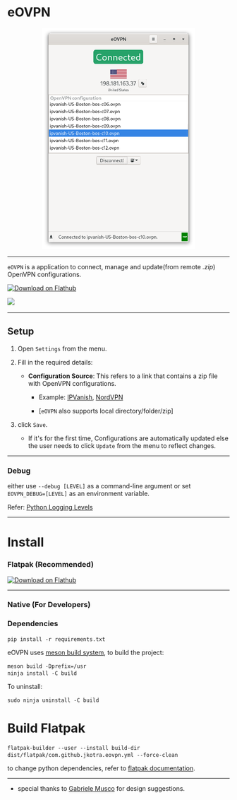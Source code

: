 # eOVPN

<div align="center">

<img src="static/connected.png" alt="eOVPN" height='500'>


</div>

---

`eOVPN` is a application to connect, manage and update(from remote <i>.zip</i>) OpenVPN configurations.

<a href='https://flathub.org/apps/details/com.github.jkotra.eovpn'><img height='50' alt='Download on Flathub' src='https://flathub.org/assets/badges/flathub-badge-en.png'/></a>

<a href="https://www.buymeacoffee.com/jkotra"><img src="https://img.buymeacoffee.com/button-api/?text=Buy me a coffee&emoji=&slug=jkotra&button_colour=FFDD00&font_colour=000000&font_family=Lato&outline_colour=000000&coffee_colour=ffffff"></a>

---

## Setup

1. Open `Settings` from the menu.
2. Fill in the required details:
    * **Configuration Source**: This refers to a link that contains a zip file with OpenVPN configurations. 
        * Example: [IPVanish](https://www.ipvanish.com/software/configs/configs.zip), [NordVPN](https://downloads.nordcdn.com/configs/archives/servers/ovpn.zip)

        * [`eOVPN` also supports local directory/folder/zip]

3. click `Save`.
    * If it's for the first time, Configurations are automatically updated else the user needs to click `Update` from the menu to reflect changes.

---

### Debug

either use `--debug [LEVEL]` as a command-line argument or set `EOVPN_DEBUG=[LEVEL]` as an environment variable.

Refer: [Python Logging Levels](https://docs.python.org/3/library/logging.html#levels)

---

# Install

### Flatpak (**Recommended**)


<a href='https://flathub.org/apps/details/com.github.jkotra.eovpn'><img height='50' alt='Download on Flathub' src='https://flathub.org/assets/badges/flathub-badge-en.png'/></a>

---


### Native (For Developers)

### Dependencies

```
pip install -r requirements.txt
```

eOVPN uses [meson build system](https://mesonbuild.com/), to build the project:

```
meson build -Dprefix=/usr
ninja install -C build
```

To uninstall:
```
sudo ninja uninstall -C build
```

# Build Flatpak


```
flatpak-builder --user --install build-dir dist/flatpak/com.github.jkotra.eovpn.yml --force-clean
```

to change python dependencies, refer to [flatpak documentation](https://docs.flatpak.org/en/latest/python.html#building-multiple-python-dependencies).


---

* special thanks to [Gabriele Musco](https://gitlab.gnome.org/GabMus) for design suggestions.